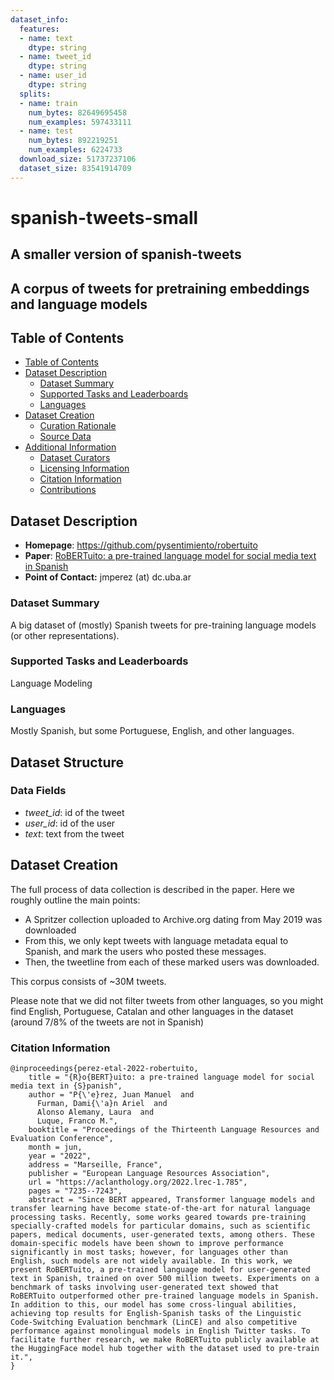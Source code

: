 ```yaml
---
dataset_info:
  features:
  - name: text
    dtype: string
  - name: tweet_id
    dtype: string
  - name: user_id
    dtype: string
  splits:
  - name: train
    num_bytes: 82649695458
    num_examples: 597433111
  - name: test
    num_bytes: 892219251
    num_examples: 6224733
  download_size: 51737237106
  dataset_size: 83541914709
---
```


# spanish-tweets-small

## A smaller version of spanish-tweets
## A corpus of tweets for pretraining embeddings and language models


## Table of Contents
- [Table of Contents](#table-of-contents)
- [Dataset Description](#dataset-description)
  - [Dataset Summary](#dataset-summary)
  - [Supported Tasks and Leaderboards](#supported-tasks-and-leaderboards)
  - [Languages](#languages)
- [Dataset Creation](#dataset-creation)
  - [Curation Rationale](#curation-rationale)
  - [Source Data](#source-data)
- [Additional Information](#additional-information)
  - [Dataset Curators](#dataset-curators)
  - [Licensing Information](#licensing-information)
  - [Citation Information](#citation-information)
  - [Contributions](#contributions)

## Dataset Description

- **Homepage**: https://github.com/pysentimiento/robertuito
- **Paper**: [RoBERTuito: a pre-trained language model for social media text in Spanish](https://aclanthology.org/2022.lrec-1.785/)
- **Point of Contact:** jmperez (at) dc.uba.ar

### Dataset Summary

A big dataset of (mostly) Spanish tweets for pre-training language models (or other representations).

### Supported Tasks and Leaderboards

Language Modeling

### Languages

Mostly Spanish, but some Portuguese, English, and other languages.

## Dataset Structure


### Data Fields

- *tweet_id*: id of the tweet
- *user_id*: id of the user
- *text*: text from the tweet

## Dataset Creation

The full process of data collection is described in the paper. Here we roughly outline the main points:

- A Spritzer collection uploaded to Archive.org dating from May 2019 was downloaded
- From this, we only kept tweets with language metadata equal to Spanish, and mark the users who posted these messages.
- Then, the tweetline from each of these marked users was downloaded.


This corpus consists of ~30M tweets.

Please note that we did not filter tweets from other languages, so you might find English, Portuguese, Catalan and other languages in the dataset (around 7/8% of the tweets are not in Spanish)

### Citation Information

```
@inproceedings{perez-etal-2022-robertuito,
    title = "{R}o{BERT}uito: a pre-trained language model for social media text in {S}panish",
    author = "P{\'e}rez, Juan Manuel  and
      Furman, Dami{\'a}n Ariel  and
      Alonso Alemany, Laura  and
      Luque, Franco M.",
    booktitle = "Proceedings of the Thirteenth Language Resources and Evaluation Conference",
    month = jun,
    year = "2022",
    address = "Marseille, France",
    publisher = "European Language Resources Association",
    url = "https://aclanthology.org/2022.lrec-1.785",
    pages = "7235--7243",
    abstract = "Since BERT appeared, Transformer language models and transfer learning have become state-of-the-art for natural language processing tasks. Recently, some works geared towards pre-training specially-crafted models for particular domains, such as scientific papers, medical documents, user-generated texts, among others. These domain-specific models have been shown to improve performance significantly in most tasks; however, for languages other than English, such models are not widely available. In this work, we present RoBERTuito, a pre-trained language model for user-generated text in Spanish, trained on over 500 million tweets. Experiments on a benchmark of tasks involving user-generated text showed that RoBERTuito outperformed other pre-trained language models in Spanish. In addition to this, our model has some cross-lingual abilities, achieving top results for English-Spanish tasks of the Linguistic Code-Switching Evaluation benchmark (LinCE) and also competitive performance against monolingual models in English Twitter tasks. To facilitate further research, we make RoBERTuito publicly available at the HuggingFace model hub together with the dataset used to pre-train it.",
}
```